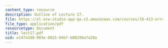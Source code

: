 ```yaml
---
content_type: resource
description: Outline of Lecture 17.
file: https://ol-ocw-studio-app-qa.s3.amazonaws.com/courses/18-413-error-correcting-codes-laboratory-spring-2004/e147a348003e002504bfb08299a7a29a_lect17.pdf
file_type: application/pdf
resourcetype: Document
title: lect17.pdf
uid: e147a348-003e-0025-04bf-b08299a7a29a
---
```

